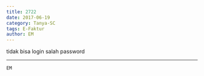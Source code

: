 ```yaml
---
title: 2722
date: 2017-06-19
category: Tanya-SC
tags: E-Faktur
author: EM
---
```


tidak bisa login salah password

---



`EM`
